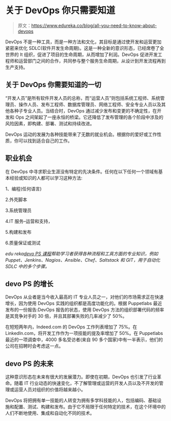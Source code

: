 # 关于 DevOps 你只需要知道

> 原文：<https://www.edureka.co/blog/all-you-need-to-know-about-devops>

DevOps 不是一种工具，而是一种方法和文化，其目标是通过使开发和运营更加紧密来优化 SDLC(软件开发生命周期)。这是一种全新的意识形态，已经席卷了全世界的 It 组织，促进了项目的生命周期，从而增加了利润。DevOps 促进开发工程师和运营部门之间的合作，共同参与整个服务生命周期，从设计到开发流程再到生产支持。

## 关于 DevOps 你需要知道的一切

“开发人员”是所有软件开发人员的总称，而“运营人员”则包括系统工程师、系统管理员、操作人员、发布工程师、数据库管理员、网络工程师、安全专业人员以及其他各种子专业人员。当结合时，DevOps 通过减少发布和变更的不确定性，在开发和 Ops 之间架起了一座永恒的桥梁。它还降低了发布管理的各个阶段中涉及的风险因素，即构建、部署、测试和持续改进。

DevOps 运动的发展为各种技能带来了无数的就业机会。根据你的爱好或工作性质，你可以找到适合自己的工作。

## 职业机会

在 DevOps 中寻求职业生涯没有特定的先决条件。任何在以下任何一个领域有基本经验或知识的人都可以学习这种方法:

1、编程(任何语言)

2.外壳脚本

3.系统管理员

4.IT 服务–运营和支持，

5.构建和发布

6.质量保证或测试

*edu reka[devo PS 课程](https://www.edureka.co/devops-certification-training)帮助学习者获得各种流程和工具方面的专业知识，例如 Puppet、Jenkins、Nagios、Ansible、Chef、Saltstack 和 GIT，用于自动化 SDLC 中的多个步骤。*

## devo PS 的增长

DevOps 从业者是当今收入最高的 IT 专业人员之一，对他们的市场需求正在快速增长，因为使用 DevOps 实践的组织都是高度功能化的。根据 Puppetlabs 最近发布的一份报告:DevOps 报告的状态，使用 DevOps 方法的组织部署代码的频率是其竞争对手的 30 倍，并且其部署失败的几率减少了 50%。

在短短两年内，Indeed.com 的 DevOps 工作列表增加了 75%。在 LinkedIn.com，将开发工作作为一项技能的提及率增加了 50%。在 Puppetlabs 最近的一项调查中，4000 多名受访者(来自 90 多个国家)中有一半表示，他们的公司在招聘时会考虑这一点。

## devo PS 的未来

这种意识形态在未来有很大的发展潜力。即使在初期，DevOps 也引发了行业革命。随着 IT 行业动态的快速变化，不了解管理或运营的开发人员以及不开发的管理或运营人员对组织的价值将越来越小。

DevOps 将把拥有单一技能的人转变为拥有多学科技能的人，包括编码、基础设施和配置、测试、构建和发布。由于它不局限于任何特定的技术，在这个环境中的人们不断地使用、集成和自动化不同的技术。
